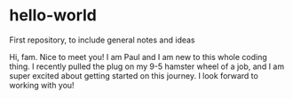 # hello-world
First repository, to include general notes and ideas

<p>Hi, fam.  Nice to meet you!  I am Paul and I am new to this whole coding thing.  I recently pulled the plug on my 9-5 hamster wheel of a job, and I am super excited about getting started on this journey.  I look forward to working with you!</p>
